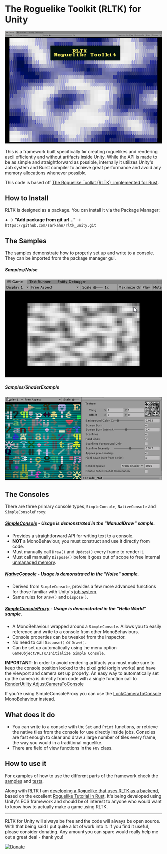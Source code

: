 # The Roguelike Toolkit (RLTK) for Unity

![](Documentation~/images~/splash.png)

This is a framework built specifically for creating roguelikes and rendering ascii efficiently and without artifacts inside Unity. While the API is made to be as simple and straightforward as possible, internally it utilizes Unity's Job system and Burst compiler to achieve great performance and avoid any memory allocations whenever possible.

This code is based off [The Roguelike Toolkit (RLTK), implemented for Rust](https://github.com/thebracket/rltk_rs).

## How to Install

RLTK is designed as a package. You can install it via the Package Manager: 

__+__ -> __"Add package from git url..."__ -> `https://github.com/sarkahn/rltk_unity.git`

## The Samples

The samples demonstrate how to properly set up and write to a console. They can be imported from the package manager gui.

##### Samples/Noise

![](Documentation~/images~/noise.gif)

##### Samples/ShaderExample

![](Documentation~/images~/console_shader2.gif)


## The Consoles

There are three primary console types, `SimpleConsole`, `NativeConsole` and `SimpleConsoleProxy`:

##### [SimpleConsole](Runtime/Consoles/SimpleConsole.cs) - Usage is demonstrated in the "ManualDraw" sample.
  * Provides a straightforward API for writing text to a console.
  * **NOT** a MonoBehaviour, you must construct and use it directly from code.
  * Must manually call `Draw()` and `Update()` every frame to render it.
  * Must call manually `Dispose()` before it goes out of scope to free internal [unmanaged memory](https://docs.unity3d.com/ScriptReference/Unity.Collections.NativeArray_1.html).



##### [NativeConsole](Runtime/Consoles/NativeConsole.cs) - Usage is demonstrated in the "Noise" sample.
  * Derived from `SimpleConsole`, provides a few more advanced functions for those familiar with Unity's [job system](https://docs.unity3d.com/2019.3/Documentation/Manual/JobSystem.html).
  * Same rules for `Draw()` and `Dispose()`.

##### [SimpleConsoleProxy](Runtime/MonoBehaviours/SimpleConsoleProxy.cs) - Usage is demonstrated in the "Hello World" sample.
  * A MonoBehaviour wrapped around a `SimpleConsole`. Allows you to easily reference and write to a console from other MonoBehaviours.
  * Console properties can be tweaked from the inspector.
  * No need to call `Dispose()` or `Draw()`.
  * Can be set up automatically using the menu option `GameObject/RLTK/Initialize Simple Console`.



**IMPORTANT**: In order to avoid rendering artifacts you must make sure to keep the console position locked to the pixel grid (origin works) and have the viewport and camera set up properly. An easy way to automatically set up the camera is directly from code with a single function call to [RenderUtility.AdjustCameraToConsole](Runtime/Rendering/RenderUtility.cs#L112).


If you're using SimpleConsoleProxy you can use the [LockCameraToConsole](Runtime/Monobehaviours/LockCameraToConsole.cs) MonoBehaviour instead.

## What does it do
* You can write to a console with the `Set` and `Print` functions, or retrieve the native tiles from the console for use directly inside jobs. Consoles are fast enough to clear and draw a large number of tiles every frame, the way you would in a traditional roguelike.
* There are field of view functions in the `FOV` class.

## How to use it

For examples of how to use the different parts of the framework check the [samples](https://github.com/sarkahn/rltk_unity/tree/master/Assets/Samples) and [tests](https://github.com/sarkahn/rltk_unity/tree/master/Assets/Tests/Editor).

Along with RLTK I am [developing a Roguelike that uses RLTK as a backend](https://github.com/sarkahn/rltk_unity_roguelike), based on the excellent [Roguelike Tutorial in Rust](https://bfnightly.bracketproductions.com/rustbook/chapter_1.html). It's being developed using Unity's ECS framework and should be of interest to anyone who would want to know how to actually make a game using RLTK.

---
RLTK for Unity will always be free and the code will always be open source. With that being said I put quite a lot of work into it. If you find it useful, please consider donating. Any amount you can spare would really help me out a great deal - thank you!

[![Donate](https://img.shields.io/badge/Donate-PayPal-green.svg)](https://www.paypal.com/cgi-bin/webscr?cmd=_s-xclick&hosted_button_id=Y54CX7AXFKQXG)